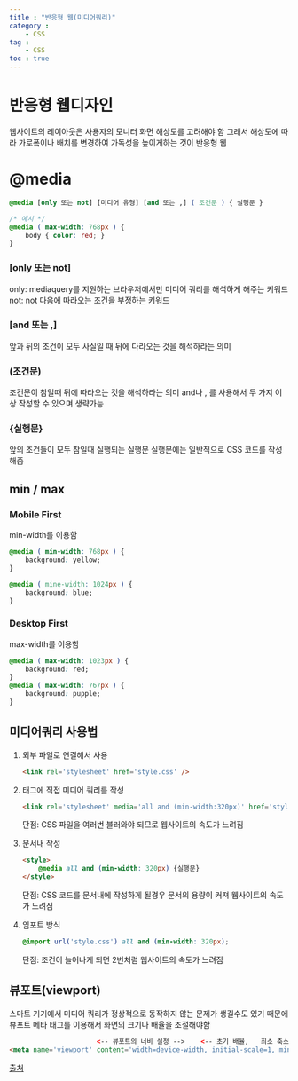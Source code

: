 ```yaml
---
title : "반응형 웹(미디어쿼리)"
category :
    - CSS
tag :
    - CSS
toc : true
---
```


# 반응형 웹디자인
웹사이트의 레이아웃은 사용자의 모니터 화면 해상도를 고려해야 함
그래서 해상도에 따라 가로폭이나 배치를 변경하여 가독성을 높이게하는 것이 반응형 웹

# @media
``` css
@media [only 또는 not] [미디어 유형] [and 또는 ,] ( 조건문 ) { 실행문 }

/* 예시 */
@media ( max-width: 768px ) {
    body { color: red; }
}
```

### [only 또는 not]
only: mediaquery를 지원하는 브라우저에서만 미디어 쿼리를 해석하게 해주는 키워드
not: not 다음에 따라오는 조건을 부정하는 키워드

### [and 또는 ,]
앞과 뒤의 조건이 모두 사실일 때 뒤에 다라오는 것을 해석하라는 의미

### (조건문)
조건문이 참일때 뒤에 따라오는 것을 해석하라는 의미
and나 , 를 사용해서 두 가지 이상 작성할 수 있으며 생략가능

### {실행문}
앞의 조건들이 모두 참일때 실행되는 실행문
실행문에는 일반적으로 CSS 코드를 작성해줌


## min / max

### Mobile First
min-width를 이용함

``` css
@media ( min-width: 768px ) {
    background: yellow;
}

@media ( mine-width: 1024px ) {
    background: blue;
}
```

### Desktop First
max-width를 이용함

``` css
@media ( max-width: 1023px ) {
    background: red;
}
@media ( max-width: 767px ) {
    background: pupple;
}
```


## 미디어쿼리 사용법
1. 외부 파일로 연결해서 사용

    ``` html
    <link rel='stylesheet' href='style.css' />
    ```

2. <link> 태그에 직접 미디어 쿼리를 작성

    ``` html
    <link rel='stylesheet' media='all and (min-width:320px)' href='style.css'>
    ```
    단점: CSS 파일을 여러번 불러와야 되므로 웹사이트의 속도가 느려짐

3. 문서내 작성

    ``` html
    <style>
        @media all and (min-width: 320px) {실행문}
    </style>
    ```
    단점: CSS 코드를 문서내에 작성하게 될경우 문서의 용량이 커져 웹사이트의 속도가 느려짐

4. 임포트 방식

    ``` css
    @import url('style.css') all and (min-width: 320px);
    ```
    단점: 조건이 늘어나게 되면 2번처럼 웹사이트의 속도가 느려짐


## 뷰포트(viewport)
스마트 기기에서 미디어 쿼리가 정상적으로 동작하지 않는 문제가 생길수도 있기 때문에
뷰포트 메타 태그를 이용해서 화면의 크기나 배율을 조절해야함
``` html
                      <-- 뷰포트의 너비 설정 -->    <-- 초기 배율,   최소 축소 비율,    최대 확대 비율,   확대/축소 여부 설정 -->
<meta name='viewport' content='width=device-width, initial-scale=1, minimum-scale=1, maximum-scale=1, user-scaleable=no' />
```





[출처](https://blog.naver.com/mch4023/222079257524)